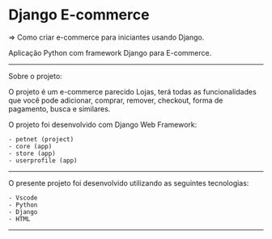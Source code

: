 # Django E-commerce

=> Como criar e-commerce para iniciantes usando Django.


Aplicação Python com framework Django para E-commerce.

-----------------------------------------------------------

Sobre o projeto:

O projeto é um e-commerce parecido Lojas, terá todas as funcionalidades que você pode adicionar, comprar, remover, checkout, forma de pagamento, busca e similares.

O projeto foi desenvolvido com Django Web Framework:

    - petnet (project)
    - core (app)
    - store (app)
    - userprofile (app)

-----------------------------------------------------------

O presente projeto foi desenvolvido utilizando as seguintes tecnologias:

    - Vscode
    - Python
    - Django
    - HTML

-----------------------------------------------------------
